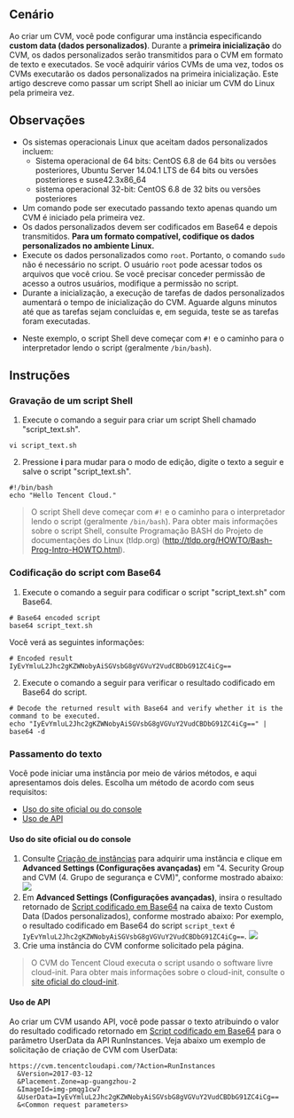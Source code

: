 ## Cenário

Ao criar um CVM, você pode configurar uma instância especificando **custom data (dados personalizados)**. Durante a **primeira inicialização** do CVM, os dados personalizados serão transmitidos para o CVM em formato de texto e executados. Se você adquirir vários CVMs de uma vez, todos os CVMs executarão os dados personalizados na primeira inicialização.
Este artigo descreve como passar um script Shell ao iniciar um CVM do Linux pela primeira vez.

## Observações
- Os sistemas operacionais Linux que aceitam dados personalizados incluem:
	- Sistema operacional de 64 bits: CentOS 6.8 de 64 bits ou versões posteriores, Ubuntu Server 14.04.1 LTS de 64 bits ou versões posteriores e suse42.3x86_64
	- sistema operacional 32-bit: CentOS 6.8 de 32 bits ou versões posteriores
- Um comando pode ser executado passando texto apenas quando um CVM é iniciado pela primeira vez.
- Os dados personalizados devem ser codificados em Base64 e depois transmitidos. **Para um formato compatível, codifique os dados personalizados no ambiente Linux.**
- Execute os dados personalizados como `root`. Portanto, o comando `sudo` não é necessário no script. O usuário `root` pode acessar todos os arquivos que você criou. Se você precisar conceder permissão de acesso a outros usuários, modifique a permissão no script.
- Durante a inicialização, a execução de tarefas de dados personalizados aumentará o tempo de inicialização do CVM. Aguarde alguns minutos até que as tarefas sejam concluídas e, em seguida, teste se as tarefas foram executadas.
* Neste exemplo, o script Shell deve começar com `#!` e o caminho para o interpretador lendo o script (geralmente `/bin/bash`).

## Instruções

### Gravação de um script Shell
1. Execute o comando a seguir para criar um script Shell chamado "script_text.sh".
```
vi script_text.sh
```
2. Pressione **i** para mudar para o modo de edição, digite o texto a seguir e salve o script "script_text.sh".
```
#!/bin/bash
echo "Hello Tencent Cloud."
```
> O script Shell deve começar com `#!` e o caminho para o interpretador lendo o script (geralmente `/bin/bash`). Para obter mais informações sobre o script Shell, consulte Programação BASH do Projeto de documentações do Linux (tldp.org) (http://tldp.org/HOWTO/Bash-Prog-Intro-HOWTO.html).

<span id="Base64Script"></span>
### Codificação do script com Base64

1. Execute o comando a seguir para codificar o script "script_text.sh" com Base64.
```
# Base64 encoded script
base64 script_text.sh
```
Você verá as seguintes informações:
```
# Encoded result
IyEvYmluL2Jhc2gKZWNobyAiSGVsbG8gVGVuY2VudCBDbG91ZC4iCg==
```
2. Execute o comando a seguir para verificar o resultado codificado em Base64 do script.
```
# Decode the returned result with Base64 and verify whether it is the command to be executed.
echo "IyEvYmluL2Jhc2gKZWNobyAiSGVsbG8gVGVuY2VudCBDbG91ZC4iCg==" | base64 -d
```

### Passamento do texto

Você pode iniciar uma instância por meio de vários métodos, e aqui apresentamos dois deles. Escolha um método de acordo com seus requisitos:
- [Uso do site oficial ou do console](#Consoletrans)
- [Uso de API](#APItrans)

<span id="Consoletrans"></span>
#### Uso do site oficial ou do console

1. Consulte [Criação de instâncias](https://intl.cloud.tencent.com/document/product/213/4855) para adquirir uma instância e clique em **Advanced Settings (Configurações avançadas)** em "4. Security Group and CVM (4. Grupo de segurança e CVM)", conforme mostrado abaixo:
![](https://main.qcloudimg.com/raw/28baf2764488ecfaf5bbac791cec7ea3.png)
2. Em **Advanced Settings (Configurações avançadas)**, insira o resultado retornado de [Script codificado em Base64](#Base64Script) na caixa de texto Custom Data (Dados personalizados), conforme mostrado abaixo:
Por exemplo, o resultado codificado em Base64 do script `script_text` é `IyEvYmluL2Jhc2gKZWNobyAiSGVsbG8gVGVuY2VudCBDbG91ZC4iCg==`.
![](https://main.qcloudimg.com/raw/0b6b594f174568ca7d3312821c0571ed.png)
3. Crie uma instância do CVM conforme solicitado pela página.
>O CVM do Tencent Cloud executa o script usando o software livre cloud-init. Para obter mais informações sobre o cloud-init, consulte o [site oficial do cloud-init](https://cloud-init.io/).

<span id="APItrans"></span>
#### Uso de API

Ao criar um CVM usando API, você pode passar o texto atribuindo o valor do resultado codificado retornado em [Script codificado em Base64](#Base64Script) para o parâmetro UserData da API RunInstances.
Veja abaixo um exemplo de solicitação de criação de CVM com UserData:
```
https://cvm.tencentcloudapi.com/?Action=RunInstances
  &Version=2017-03-12
  &Placement.Zone=ap-guangzhou-2
  &ImageId=img-pmqg1cw7
  &UserData=IyEvYmluL2Jhc2gKZWNobyAiSGVsbG8gVGVuY2VudCBDbG91ZC4iCg==
  &<Common request parameters>
```
